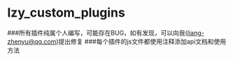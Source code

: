 # lzy_custom_plugins
###所有插件纯属个人编写，可能存在BUG，如有发现，可以向我(liang-zhenyu@qq.com)提出修复
###每个插件的js文件都使用注释添加api文档和使用方法
